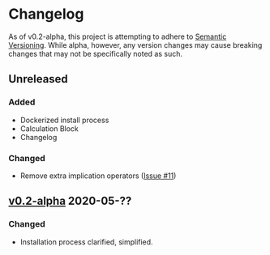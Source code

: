 # Changelog

As of v0.2-alpha, this project is attempting to adhere to [Semantic Versioning](https://semver.org/spec/v2.0.0.html).
While alpha, however, any version changes may cause breaking changes that may not be specifically noted as such.

## Unreleased
### Added
* Dockerized install process
* Calculation Block
* Changelog
### Changed
* Remove extra implication operators ([Issue #11]())

## [v0.2-alpha]() 2020-05-??
### Changed
* Installation process clarified, simplified.
